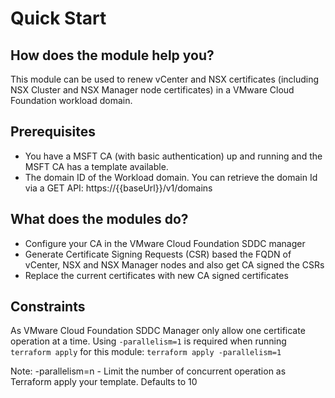 # Quick Start

## How does the module help you?
This module can be used to renew vCenter and NSX certificates (including NSX Cluster and NSX Manager node certificates) in a VMware Cloud Foundation workload domain.

## Prerequisites

* You have a MSFT CA (with basic authentication) up and running and the MSFT CA has a template available.
* The domain ID of the Workload domain. You can retrieve the domain Id via a GET API: https://{{baseUrl}}/v1/domains

## What does the modules do?
* Configure your CA in the VMware Cloud Foundation SDDC manager
* Generate Certificate Signing Requests (CSR) based the FQDN of vCenter, NSX and NSX Manager nodes and also get CA signed the CSRs
* Replace the current certificates with new CA signed certificates

## Constraints
As VMware Cloud Foundation SDDC Manager only allow one certificate operation at a time. Using `-parallelism=1` is required when running `terraform apply` for this module: `terraform apply -parallelism=1`

Note: -parallelism=n - Limit the number of concurrent operation as Terraform apply your template. Defaults to 10